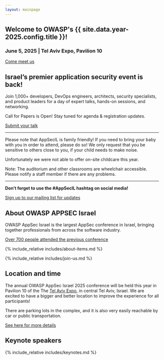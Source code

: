 ```yaml
---
layout: mainpage
---
```



<section class="page-section page-section_name_promo">
  <div class="page-section__inner" markdown="1">

# Welcome to OWASP's {{ site.data.year-2025.config.title }}!

### June 5, 2025 | Tel Aviv Expo, Pavilion 10

<a href="/" class="button button_type_main">Come meet us</a>

  </div>
</section>

<section class="page-section">
  <div class="page-section__inner">
  <div class="text text_type_narrow" markdown="1">

## Israel’s premier application security event is back!

Join 1,000+ developers, DevOps engineers, architects, security specialists, and product leaders for a day of expert talks, hands-on sessions, and networking.

Call for Papers is Open! Stay tuned for agenda & registration updates.

<a href="/" class="button button_type_main">Submit your talk</a>

---

Please note that AppSecIL is family friendly! If you need to bring your baby with you in order to attend, please do so! We only request that you be sensitive to others close to you, if your child needs to make noise. 

Unfortunately we were not able to offer on-site childcare this year.

Note: The auditorium and other classrooms are wheelchair accessible. Please notify a staff member if there are any problems.

---

**Don’t forget to use the #AppSecIL hashtag on social media!**

<a href="https://groups.google.com/u/1/a/owasp.org/g/israel-chapter" class="button button_type_inverse button_with-arrow" target="_blank">Sign up to our mailing list for updates</a>
  
  </div>
  </div>
</section>

<section class="page-section page-section_inverse page-section_name_about">
  <div class="page-section__inner">
  <div class="text text_type_narrow" markdown="1">

## About OWASP APPSEC Israel

OWASP AppSec Israel is the largest AppSec conference in Israel, bringing together professionals from across the software industry.

[Over 700 people attended the previous conference](https://appsecil.org/2023/)

  </div>

{% include_relative includes/about-items.md %}

{% include_relative includes/join-us.md %}

  </div>
</section>

<section class="page-section">
<div class="page-section__inner">
<div class="text text_type_narrow" markdown="1">

## Location and time

The annual OWASP AppSec Israel 2025 conference will be held this year in Pavilion 10 of the The <a href="https://expotelaviv.co.il/en/" target="_blank">Tel Aviv Expo</a>, in central Tel Aviv, Israel. We are excited to have a bigger and better location to improve the experience for all participants!

There are parking lots in the complex, and it is also very easily reachable by car or public transportation.

<a href="https://expotelaviv.co.il/en/visitors/#instructions__tabs" class="button button_type_inverse" target="_blank">See here for more details</a>

</div>
</div>
</section>

<section class="page-section">
<div class="page-section__inner">
<div class="text text_type_narrow" markdown="1">

## Keynote speakers

</div>

{% include_relative includes/keynotes.md %}

</div>
</section>